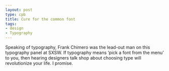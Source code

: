 ```yaml
---
layout: post
type: cpb
title: Cure for the common font
tags:
- design
- Typography
---
```

Speaking of typography, Frank Chimero was the lead-out man on this typography panel at SXSW. If typography means ‘pick a font from the menu’ to you, then hearing designers talk shop about choosing type will revolutionize your life. I promise.
